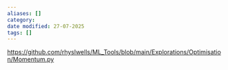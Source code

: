 ```yaml
---
aliases: []
category:
date modified: 27-07-2025
tags: []
---
```

https://github.com/rhyslwells/ML_Tools/blob/main/Explorations/Optimisation/Momentum.py